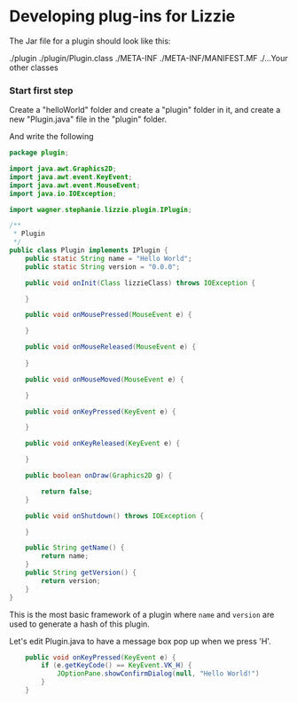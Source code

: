 # Developing plug-ins for Lizzie


The Jar file for a plugin should look like this:

./plugin
./plugin/Plugin.class
./META-INF
./META-INF/MANIFEST.MF
./...Your other classes

### Start first step

Create a "helloWorld" folder and create a "plugin" folder in it, and create a new "Plugin.java" file in the "plugin" folder.

And write the following

```java
package plugin;

import java.awt.Graphics2D;
import java.awt.event.KeyEvent;
import java.awt.event.MouseEvent;
import java.io.IOException;

import wagner.stephanie.lizzie.plugin.IPlugin;

/**
 * Plugin
 */
public class Plugin implements IPlugin {
    public static String name = "Hello World";
    public static String version = "0.0.0";

    public void onInit(Class lizzieClass) throws IOException {

    }

    public void onMousePressed(MouseEvent e) {

    }

    public void onMouseReleased(MouseEvent e) {
        
    }

    public void onMouseMoved(MouseEvent e) {

    }

    public void onKeyPressed(KeyEvent e) {

    }

    public void onKeyReleased(KeyEvent e) {

    }

    public boolean onDraw(Graphics2D g) {

        return false;
    }

    public void onShutdown() throws IOException {

    }

    public String getName() {
        return name;
    }
    public String getVersion() {
        return version;
    }
}
```

This is the most basic framework of a plugin where ``` name ``` and ``` version ``` are used to generate a hash of this plugin.

Let's edit Plugin.java to have a message box pop up when we press 'H'.

```java
    public void onKeyPressed(KeyEvent e) {
        if (e.getKeyCode() == KeyEvent.VK_H) {
            JOptionPane.showConfirmDialog(null, "Hello World!")
        }
    }
```
